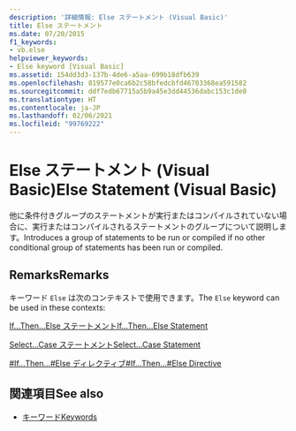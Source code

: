 ```yaml
---
description: '詳細情報: Else ステートメント (Visual Basic)'
title: Else ステートメント
ms.date: 07/20/2015
f1_keywords:
- vb.else
helpviewer_keywords:
- Else keyword [Visual Basic]
ms.assetid: 154dd3d3-137b-4de6-a5aa-699b18dfb639
ms.openlocfilehash: 819577e0ca6b2c58bfedcbfd46703368ea591582
ms.sourcegitcommit: ddf7edb67715a5b9a45e3dd44536dabc153c1de0
ms.translationtype: HT
ms.contentlocale: ja-JP
ms.lasthandoff: 02/06/2021
ms.locfileid: "99769222"
---
```

# <a name="else-statement-visual-basic"></a><span data-ttu-id="933d8-103">Else ステートメント (Visual Basic)</span><span class="sxs-lookup"><span data-stu-id="933d8-103">Else Statement (Visual Basic)</span></span>

<span data-ttu-id="933d8-104">他に条件付きグループのステートメントが実行またはコンパイルされていない場合に、実行またはコンパイルされるステートメントのグループについて説明します。</span><span class="sxs-lookup"><span data-stu-id="933d8-104">Introduces a group of statements to be run or compiled if no other conditional group of statements has been run or compiled.</span></span>  
  
## <a name="remarks"></a><span data-ttu-id="933d8-105">Remarks</span><span class="sxs-lookup"><span data-stu-id="933d8-105">Remarks</span></span>  

 <span data-ttu-id="933d8-106">キーワード `Else` は次のコンテキストで使用できます。</span><span class="sxs-lookup"><span data-stu-id="933d8-106">The `Else` keyword can be used in these contexts:</span></span>  
  
 [<span data-ttu-id="933d8-107">If...Then...Else ステートメント</span><span class="sxs-lookup"><span data-stu-id="933d8-107">If...Then...Else Statement</span></span>](if-then-else-statement.md)  
  
 [<span data-ttu-id="933d8-108">Select...Case ステートメント</span><span class="sxs-lookup"><span data-stu-id="933d8-108">Select...Case Statement</span></span>](select-case-statement.md)  
  
 [<span data-ttu-id="933d8-109">#If...Then...#Else ディレクティブ</span><span class="sxs-lookup"><span data-stu-id="933d8-109">#If...Then...#Else Directive</span></span>](../directives/if-then-else-directives.md)  
  
## <a name="see-also"></a><span data-ttu-id="933d8-110">関連項目</span><span class="sxs-lookup"><span data-stu-id="933d8-110">See also</span></span>

- [<span data-ttu-id="933d8-111">キーワード</span><span class="sxs-lookup"><span data-stu-id="933d8-111">Keywords</span></span>](../keywords/index.md)
